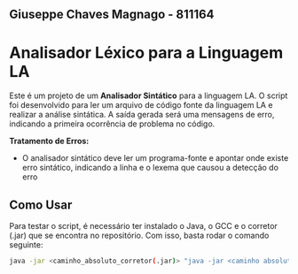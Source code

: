 ## Giuseppe Chaves Magnago - 811164
# Analisador Léxico para a Linguagem LA
Este é um projeto de um **Analisador Sintático** para a linguagem LA. O script foi desenvolvido para ler um arquivo de código fonte da linguagem LA e realizar a análise sintática. A saída gerada será uma mensagens de erro, indicando a primeira ocorrência de problema no código.  

**Tratamento de Erros:** 
  - O analisador sintático deve ler um programa-fonte e apontar onde existe erro sintático, indicando a linha e o lexema que causou a detecção do erro

## Como Usar
Para testar o script, é necessário ter instalado o Java, o GCC e o corretor (.jar) que se encontra no repositório. Com isso, basta rodar o comando seguinte:

```bash
java -jar <caminho_absoluto_corretor(.jar)> "java -jar <caminho absoluto para o .jar com dependências>" <caminho_absoluto_MinGW> <diretório_temporário_para_as_saídas> <caminho_absoluto_casos_de_teste> "<RA>" <t3>
```
